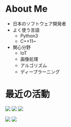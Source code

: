 # About Me
- 日本のソフトウェア開発者
- よく使う言語
    - Python3
    - C++11~
- 関心分野
    - IoT
    - 画像処理
    - アルゴリズム
    - ディープラーニング

# 最近の活動

[![](https://github-profile-summary-cards.vercel.app/api/cards/profile-details?username=ksato-dev&theme=github_dark)](https://github.com/vn7n24fzkq/github-profile-summary-cards)
[![](https://github-profile-summary-cards.vercel.app/api/cards/repos-per-language?username=ksato-dev&theme=github_dark)](https://github.com/vn7n24fzkq/github-profile-summary-cards) [![](https://github-profile-summary-cards.vercel.app/api/cards/most-commit-language?username=ksato-dev&theme=github_dark) ](https://github.com/vn7n24fzkq/github-profile-summary-cards) 

[![](https://github-profile-summary-cards.vercel.app/api/cards/stats?username=ksato-dev&theme=github_dark)](https://github.com/vn7n24fzkq/github-profile-summary-cards) [![](https://github-profile-summary-cards.vercel.app/api/cards/productive-time?username=ksato-dev&theme=github_dark)](https://github.com/vn7n24fzkq/github-profile-summary-cards)
